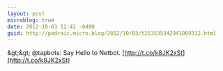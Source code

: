 ```yaml
---
layout: post
microblog: true
date: 2012-10-03 12:41 -0400
guid: http://padraic.micro.blog/2012/10/03/t253535342941069312.html
---
```

&amp;gt;&amp;gt; @tapbots: Say Hello to Netbot.
[http://t.co/k8JK2xSt](http://t.co/k8JK2xSt)
